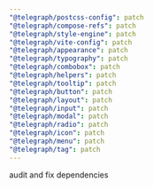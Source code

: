 ```yaml
---
"@telegraph/postcss-config": patch
"@telegraph/compose-refs": patch
"@telegraph/style-engine": patch
"@telegraph/vite-config": patch
"@telegraph/appearance": patch
"@telegraph/typography": patch
"@telegraph/combobox": patch
"@telegraph/helpers": patch
"@telegraph/tooltip": patch
"@telegraph/button": patch
"@telegraph/layout": patch
"@telegraph/input": patch
"@telegraph/modal": patch
"@telegraph/radio": patch
"@telegraph/icon": patch
"@telegraph/menu": patch
"@telegraph/tag": patch
---
```


audit and fix dependencies
